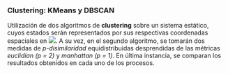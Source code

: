 ### Clustering: KMeans y DBSCAN
Utilización de dos algoritmos de **clustering** sobre un sistema estático, cuyos estados serán representados por sus respectivas coordenadas espaciales en <img src="https://latex.codecogs.com/gif.latex?\mathbb{R}^2"/>. A su vez, en el segundo algoritmo, se tomarán dos medidas de *p-disimilaridad* equidistribuidas desprendidas de las métricas *euclidian (p = 2)* y *manhattan (p = 1)*. En última instancia, se comparan los resultados obtenidos en cada uno de los procesos.
